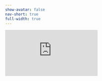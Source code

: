 ```yaml
---
show-avatar: false
nav-short: true
full-width: true
---
```

<iframe style="border-width: 0;" src="https://opencollective.com/embed/open-research-calendar/donate" style="width: 100%; min-height: 100vh;" frameborder="0"></iframe>
